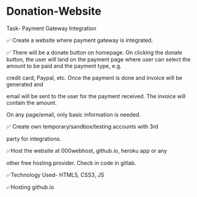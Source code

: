 # Donation-Website
Task- Payment Gateway Integration 

✅ Create a website where payment gateway is integrated.


✅ There will be a donate button on homepage. On clicking the donate button, the user will land on the payment page where user can select the amount to be paid and the payment type, e.g.

credit card, Paypal, etc. Once the payment is done and invoice will be generated and

email will be sent to the user for the payment received. The invoice will contain the amount.

On any page/email, only basic information is needed.


✅ Create own temporary/sandbox/testing accounts with 3rd

party for integrations.


✅Host the website at 000webhost, github.io, heroku app or any

other free hosting provider. Check in code in gitlab.

✅Technology Used-
HTML5,
CSS3,
JS

✅Hosting
github.io
